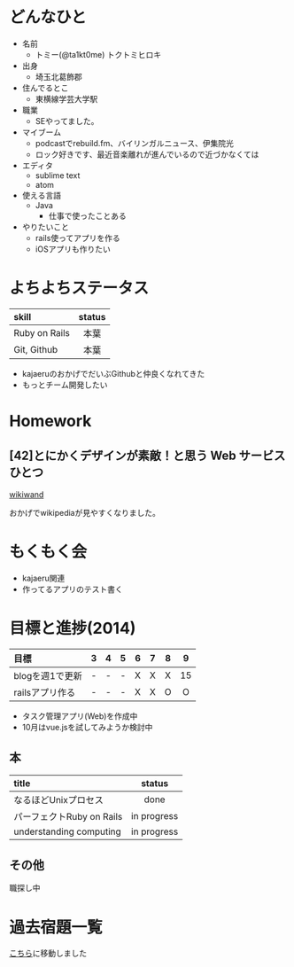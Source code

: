 # どんなひと

* 名前
  * トミー(@ta1kt0me) トクトミヒロキ
* 出身
  * 埼玉北葛飾郡
* 住んでるとこ
  * 東横線学芸大学駅
* 職業
  * SEやってました。
* マイブーム
  * podcastでrebuild.fm、バイリンガルニュース、伊集院光
  * ロック好きです、最近音楽離れが進んでいるので近づかなくては
* エディタ
  * sublime text
  * atom
* 使える言語
  * Java
    * 仕事で使ったことある
* やりたいこと
  * rails使ってアプリを作る
  * iOSアプリも作りたい

# よちよちステータス

| skill         | status |
|:--------------|:------:|
| Ruby on Rails |  本葉  |
| Git, Github   |  本葉  |

* kajaeruのおかげでだいぶGithubと仲良くなれてきた
* もっとチーム開発したい

# Homework

## [42]とにかくデザインが素敵！と思う Web サービスひとつ

[wikiwand](http://www.wikiwand.com/)

おかげでwikipediaが見やすくなりました。

# もくもく会

* kajaeru関連
* 作ってるアプリのテスト書く

# 目標と進捗(2014)

|          目標             |  3  |  4  |  5  |  6  |  7  |  8  |  9  |
|:--------------------------|:---:|:---:|:---:|:---:|:---:|:---:|:---:|
| blogを週1で更新           |  -  |  -  |  -  |  X  |  X  |  X  | 15  |
| railsアプリ作る           |  -  |  -  |  -  |  X  |  X  |  O  |  O  |

* タスク管理アプリ(Web)を作成中
* 10月はvue.jsを試してみようか検討中

## 本

| title                     |    status   |
|:--------------------------|:-----------:|
| なるほどUnixプロセス      | done        |
| パーフェクトRuby on Rails | in progress |
| understanding computing   | in progress |

## その他

職探し中

# 過去宿題一覧

[こちら](https://gist.github.com/ta1kt0me/88bfa71e45d6ff39e352)に移動しました

